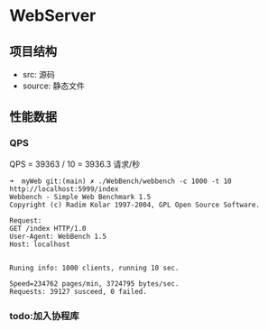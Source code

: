 # WebServer

## 项目结构

- src: 源码
- source: 静态文件

## 性能数据

### QPS
QPS = 39363 / 10 = 3936.3 请求/秒
```
➜  myWeb git:(main) ✗ ./WebBench/webbench -c 1000 -t 10 http://localhost:5999/index
Webbench - Simple Web Benchmark 1.5
Copyright (c) Radim Kolar 1997-2004, GPL Open Source Software.

Request:
GET /index HTTP/1.0
User-Agent: WebBench 1.5
Host: localhost


Runing info: 1000 clients, running 10 sec.

Speed=234762 pages/min, 3724795 bytes/sec.
Requests: 39127 susceed, 0 failed.
```

### todo:加入协程库
